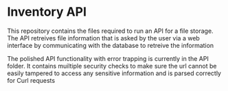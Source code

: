 # Inventory API

This repository contains the files required to run an API for a file storage. The API retreives file information that is asked by the user via a web interface by communicating with the database to retreive the information

The polished API functionality with error trapping is currently in the API folder. It contains muiltiple security checks to make sure the url cannot be easily tampered to access any sensitive information and is parsed correctly for Curl requests
